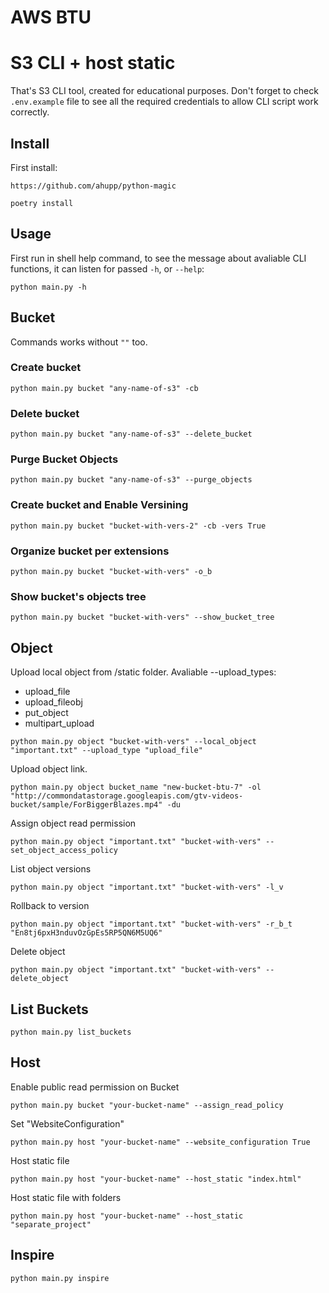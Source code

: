 # AWS BTU

# S3 CLI + host static

That's S3 CLI tool, created for educational purposes. Don't forget to check `.env.example` file to see all the required credentials to allow CLI script work correctly.

## Install

First install:

```
https://github.com/ahupp/python-magic
```

```
poetry install
```

## Usage

First run in shell help command, to see the message about avaliable CLI functions, it can listen for passed `-h`, or `--help`:

```shell
python main.py -h
```

## Bucket

Commands works without `""` too.

### Create bucket

```shell
python main.py bucket "any-name-of-s3" -cb
```

### Delete bucket

```shell
python main.py bucket "any-name-of-s3" --delete_bucket
```

### Purge Bucket Objects

```shell
python main.py bucket "any-name-of-s3" --purge_objects
```

### Create bucket and Enable Versining

```shell
python main.py bucket "bucket-with-vers-2" -cb -vers True
```

### Organize bucket per extensions

```shell
python main.py bucket "bucket-with-vers" -o_b
```

### Show bucket's objects tree

```shell
python main.py bucket "bucket-with-vers" --show_bucket_tree
```

## Object

Upload local object from /static folder.
Avaliable --upload_types:

- upload_file
- upload_fileobj
- put_object
- multipart_upload

```shell
python main.py object "bucket-with-vers" --local_object "important.txt" --upload_type "upload_file"
```

Upload object link.

```shell
python main.py object bucket_name "new-bucket-btu-7" -ol "http://commondatastorage.googleapis.com/gtv-videos-bucket/sample/ForBiggerBlazes.mp4" -du
```

Assign object read permission

```shell
python main.py object "important.txt" "bucket-with-vers" --set_object_access_policy
```

List object versions

```shell
python main.py object "important.txt" "bucket-with-vers" -l_v
```

Rollback to version

```shell
python main.py object "important.txt" "bucket-with-vers" -r_b_t "En8tj6pxH3nduvOzGpEs5RP5QN6M5UQ6"
```

Delete object

```shell
python main.py object "important.txt" "bucket-with-vers" --delete_object
```

## List Buckets

```shell
python main.py list_buckets
```

## Host

Enable public read permission on Bucket

```shell
python main.py bucket "your-bucket-name" --assign_read_policy
```

Set "WebsiteConfiguration"

```shell
python main.py host "your-bucket-name" --website_configuration True
```

Host static file

```shell
python main.py host "your-bucket-name" --host_static "index.html"
```

Host static file with folders

```shell
python main.py host "your-bucket-name" --host_static "separate_project"
```

## Inspire

```shell
python main.py inspire
```

